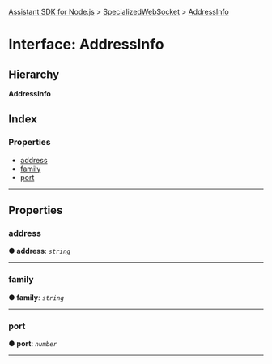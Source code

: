 [Assistant SDK for Node.js](../README.md) > [SpecializedWebSocket](../classes/specializedwebsocket.md) > [AddressInfo](../interfaces/specializedwebsocket.addressinfo.md)

# Interface: AddressInfo

## Hierarchy

**AddressInfo**

## Index

### Properties

* [address](specializedwebsocket.addressinfo.md#address)
* [family](specializedwebsocket.addressinfo.md#family)
* [port](specializedwebsocket.addressinfo.md#port)

---

## Properties

<a id="address"></a>

###  address

**● address**: *`string`*

___
<a id="family"></a>

###  family

**● family**: *`string`*

___
<a id="port"></a>

###  port

**● port**: *`number`*

___

